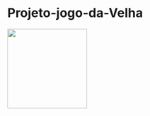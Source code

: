 # Projeto-jogo-da-Velha

<a href="https://github.com/YtaloSantoss">
<img height="180em" src="https://github-readme-stats.vercel.app/api/pin/?username=ytalo&repo=github-readme-stats&cache_seconds=86400&theme=react" /></a>
